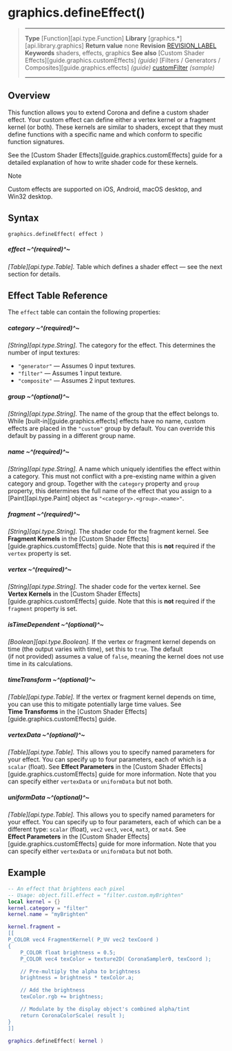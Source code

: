 
# graphics.defineEffect()

> --------------------- ------------------------------------------------------------------------------------------
> __Type__				[Function][api.type.Function]
> __Library__			[graphics.*][api.library.graphics]
> __Return value__		none
> __Revision__			[REVISION_LABEL](REVISION_URL)
> __Keywords__			shaders, effects, graphics
> __See also__			[Custom Shader Effects][guide.graphics.customEffects] _(guide)_
>						[Filters / Generators / Composites][guide.graphics.effects] _(guide)_
>						[customFilter](https://github.com/coronalabs/sample-customFilter) _(sample)_
> --------------------- ------------------------------------------------------------------------------------------

## Overview

This function allows you to extend Corona and define a custom shader effect. Your custom effect can define either a vertex kernel or a fragment kernel (or&nbsp;both). These kernels are similar to shaders, except that they must define functions with a specific name and which conform to specific function signatures. 

See the [Custom Shader Effects][guide.graphics.customEffects] guide for a detailed explanation of how to write shader code for these kernels.

<div class="guide-notebox-imp">
<div class="notebox-title-imp">Note</div>

Custom effects are supported on iOS, Android, macOS&nbsp;desktop, and Win32&nbsp;desktop.

</div>


## Syntax

	graphics.defineEffect( effect )

##### effect ~^(required)^~
_[Table][api.type.Table]._ Table which defines a shader effect &mdash; see the next section for details.


## Effect Table Reference

The `effect` table can contain the following properties:

##### category ~^(required)^~
_[String][api.type.String]._ The category for the effect. This determines the number of input textures:

* `"generator"` &mdash; Assumes 0 input textures.
* `"filter"` &mdash; Assumes 1 input texture.
* `"composite"` &mdash; Assumes 2 input textures.

##### group ~^(optional)^~
_[String][api.type.String]._ The name of the group that the effect belongs to. While [built-in][guide.graphics.effects] effects have no name, custom effects are placed in the `"custom"` group by default. You can override this default by passing in a different group name.

##### name ~^(required)^~
_[String][api.type.String]._ A name which uniquely identifies the effect within a category. This must not conflict with a <nobr>pre-existing</nobr> name within a given category and group. Together with the `category` property and `group` property, this determines the full name of the effect that you assign to a [Paint][api.type.Paint] object as <nobr>`"<category>.<group>.<name>"`</nobr>.

##### fragment ~^(required)^~
_[String][api.type.String]._ The shader code for the fragment kernel. See __Fragment&nbsp;Kernels__ in the [Custom Shader Effects][guide.graphics.customEffects] guide. Note that this is __not__ required if the `vertex` property is set.

##### vertex ~^(required)^~
_[String][api.type.String]._ The shader code for the vertex kernel. See __Vertex&nbsp;Kernels__ in the [Custom Shader Effects][guide.graphics.customEffects] guide. Note that this is __not__ required if the `fragment` property is set.

##### isTimeDependent ~^(optional)^~
_[Boolean][api.type.Boolean]._ If the vertex or fragment kernel depends on time (the&nbsp;output varies with&nbsp;time), set this to `true`. The default <nobr>(if not provided)</nobr> assumes a value of `false`, meaning the kernel does not use time in its calculations.

##### timeTransform ~^(optional)^~
_[Table][api.type.Table]._ If the vertex or fragment kernel depends on time, you can use this to mitigate potentially large time values. See __Time&nbsp;Transforms__ in the  [Custom Shader Effects][guide.graphics.customEffects] guide.

##### vertexData ~^(optional)^~
_[Table][api.type.Table]._ This allows you to specify named parameters for your effect. You can specify up to four parameters, each of which is a `scalar` (float). See __Effect&nbsp;Parameters__ in the [Custom Shader Effects][guide.graphics.customEffects] guide for more information. Note that you can specify either `vertexData` or `uniformData` but not both.

##### uniformData ~^(optional)^~
_[Table][api.type.Table]._ This allows you to specify named parameters for your effect. You can specify up to four parameters, each of which can be a different type: `scalar` (float), `vec2` `vec3`, `vec4`, `mat3`, or `mat4`. See __Effect&nbsp;Parameters__ in the [Custom Shader Effects][guide.graphics.customEffects] guide for more information. Note that you can specify either `vertexData` or `uniformData` but not both.


## Example

`````lua
-- An effect that brightens each pixel
-- Usage: object.fill.effect = "filter.custom.myBrighten"
local kernel = {}
kernel.category = "filter"
kernel.name = "myBrighten"

kernel.fragment =
[[
P_COLOR vec4 FragmentKernel( P_UV vec2 texCoord )
{
	P_COLOR float brightness = 0.5;
	P_COLOR vec4 texColor = texture2D( CoronaSampler0, texCoord );

	// Pre-multiply the alpha to brightness
	brightness = brightness * texColor.a;

	// Add the brightness
	texColor.rgb += brightness;

	// Modulate by the display object's combined alpha/tint
	return CoronaColorScale( result );
}
]]

graphics.defineEffect( kernel )
`````

